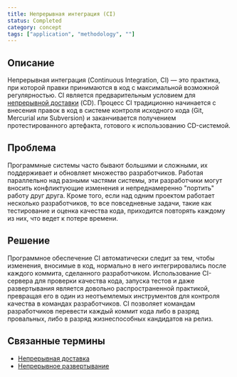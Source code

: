 ```yaml
---
title: Непрерывная интеграция (CI)
status: Completed 
category: concept
tags: ["application", "methodology", ""]
---
```


## Описание 

Непрерывная интеграция (Continuous Integration, CI) — это практика, при которой правки принимаются в код с максимальной возможной регулярностью.
CI является предварительным условием для [непрерывной доставки](/ru/continuous-delivery/) (CD).
Процесс CI традиционно начинается с внесения правок в код в системе контроля исходного кода (Git, Mercurial или Subversion) 
и заканчивается получением протестированного артефакта, готового к использованию CD-системой.

## Проблема

Программные системы часто бывают большими и сложными, их поддерживает и обновляет множество разработчиков.
Работая параллельно над разными частями системы, 
эти разработчики могут вносить конфликтующие изменения и непреднамеренно "портить" работу друг друга.
Кроме того, если над одним проектом работает несколько разработчиков, то все повседневные задачи, 
такие как тестирование и оценка качества кода, приходится повторять каждому из них, что ведет к потере времени.

## Решение

Программное обеспечение CI автоматически следит за тем, чтобы изменения, вносимые в код, 
нормально в него интегрировались после каждого коммита, сделанного разработчиком.
Использование CI-сервера для проверки качества кода, запуска тестов и даже развертывания является довольно распространенной практикой, 
превращая его в один из неотъемлемых инструментов для контроля качества в командах разработчиков.
CI позволяет командам разработчиков перевести каждый коммит кода либо в разряд провальных, либо в разряд жизнеспособных кандидатов на релиз.

## Связанные термины

* [Непрерывная доставка](/ru/continuous-delivery/)
* [Непрерывное развертывание](/ru/continuous-deployment/)
